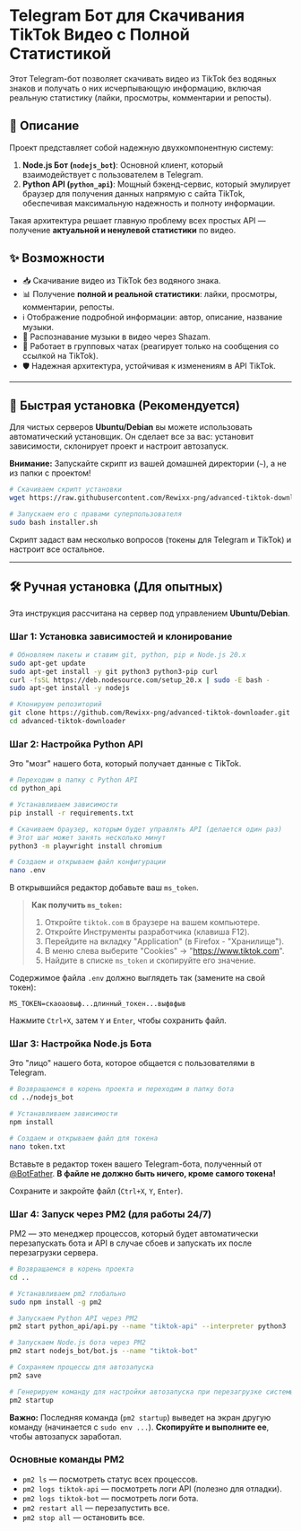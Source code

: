 # Telegram Бот для Скачивания TikTok Видео с Полной Статистикой

Этот Telegram-бот позволяет скачивать видео из TikTok без водяных знаков и получать о них исчерпывающую информацию, включая реальную статистику (лайки, просмотры, комментарии и репосты).

## 🚀 Описание

Проект представляет собой надежную двухкомпонентную систему:
1.  **Node.js Бот (`nodejs_bot`)**: Основной клиент, который взаимодействует с пользователем в Telegram.
2.  **Python API (`python_api`)**: Мощный бэкенд-сервис, который эмулирует браузер для получения данных напрямую с сайта TikTok, обеспечивая максимальную надежность и полноту информации.

Такая архитектура решает главную проблему всех простых API — получение **актуальной и ненулевой статистики** по видео.

## ✨ Возможности

-   📥 Скачивание видео из TikTok без водяного знака.
-   📊 Получение **полной и реальной статистики**: лайки, просмотры, комментарии, репосты.
-   ℹ️ Отображение подробной информации: автор, описание, название музыки.
-   🎵 Распознавание музыки в видео через Shazam.
-   💬 Работает в групповых чатах (реагирует только на сообщения со ссылкой на TikTok).
-   🛡️ Надежная архитектура, устойчивая к изменениям в API TikTok.

---

## 🚀 Быстрая установка (Рекомендуется)

Для чистых серверов **Ubuntu/Debian** вы можете использовать автоматический установщик. Он сделает все за вас: установит зависимости, склонирует проект и настроит автозапуск.

**Внимание:** Запускайте скрипт из вашей домашней директории (`~`), а не из папки с проектом!

```bash
# Скачиваем скрипт установки
wget https://raw.githubusercontent.com/Rewixx-png/advanced-tiktok-downloader/main/installer.sh

# Запускаем его с правами суперпользователя
sudo bash installer.sh
```
Скрипт задаст вам несколько вопросов (токены для Telegram и TikTok) и настроит все остальное.

---

## 🛠️ Ручная установка (Для опытных)

Эта инструкция рассчитана на сервер под управлением **Ubuntu/Debian**.

### Шаг 1: Установка зависимостей и клонирование

```bash
# Обновляем пакеты и ставим git, python, pip и Node.js 20.x
sudo apt-get update
sudo apt-get install -y git python3 python3-pip curl
curl -fsSL https://deb.nodesource.com/setup_20.x | sudo -E bash -
sudo apt-get install -y nodejs

# Клонируем репозиторий
git clone https://github.com/Rewixx-png/advanced-tiktok-downloader.git
cd advanced-tiktok-downloader
```

### Шаг 2: Настройка Python API

Это "мозг" нашего бота, который получает данные с TikTok.

```bash
# Переходим в папку с Python API
cd python_api

# Устанавливаем зависимости
pip install -r requirements.txt

# Скачиваем браузер, которым будет управлять API (делается один раз)
# Этот шаг может занять несколько минут
python3 -m playwright install chromium

# Создаем и открываем файл конфигурации
nano .env
```

В открывшийся редактор добавьте ваш `ms_token`.

> **Как получить `ms_token`:**
> 1. Откройте `tiktok.com` в браузере на вашем компьютере.
> 2. Откройте Инструменты разработчика (клавиша F12).
> 3. Перейдите на вкладку "Application" (в Firefox - "Хранилище").
> 4. В меню слева выберите "Cookies" -> "https://www.tiktok.com".
> 5. Найдите в списке `ms_token` и скопируйте его значение.

Содержимое файла `.env` должно выглядеть так (замените на свой токен):
```
MS_TOKEN=скаоаовыф...длинный_токен...выфвфыв
```
Нажмите `Ctrl+X`, затем `Y` и `Enter`, чтобы сохранить файл.

### Шаг 3: Настройка Node.js Бота

Это "лицо" нашего бота, которое общается с пользователями в Telegram.

```bash
# Возвращаемся в корень проекта и переходим в папку бота
cd ../nodejs_bot

# Устанавливаем зависимости
npm install

# Создаем и открываем файл для токена
nano token.txt
```
Вставьте в редактор токен вашего Telegram-бота, полученный от [@BotFather](https://t.me/BotFather). **В файле не должно быть ничего, кроме самого токена!**

Сохраните и закройте файл (`Ctrl+X`, `Y`, `Enter`).

### Шаг 4: Запуск через PM2 (для работы 24/7)

PM2 — это менеджер процессов, который будет автоматически перезапускать бота и API в случае сбоев и запускать их после перезагрузки сервера.

```bash
# Возвращаемся в корень проекта
cd ..

# Устанавливаем pm2 глобально
sudo npm install -g pm2

# Запускаем Python API через PM2
pm2 start python_api/api.py --name "tiktok-api" --interpreter python3

# Запускаем Node.js бота через PM2
pm2 start nodejs_bot/bot.js --name "tiktok-bot"

# Сохраняем процессы для автозапуска
pm2 save

# Генерируем команду для настройки автозапуска при перезагрузке системы
pm2 startup
```
**Важно:** Последняя команда (`pm2 startup`) выведет на экран другую команду (начинается с `sudo env ...`). **Скопируйте и выполните ее**, чтобы автозапуск заработал.

### Основные команды PM2

-   `pm2 ls` — посмотреть статус всех процессов.
-   `pm2 logs tiktok-api` — посмотреть логи API (полезно для отладки).
-   `pm2 logs tiktok-bot` — посмотреть логи бота.
-   `pm2 restart all` — перезапустить все.
-   `pm2 stop all` — остановить все.